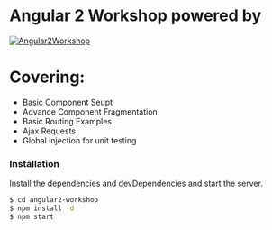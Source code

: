 # Angular 2 Workshop powered by

[![Angular2Workshop](https://pbs.twimg.com/profile_images/727502112993714176/NacHQ3JG.jpg)](http://slides.com/gruizdevilla/angular-2-workshop#/)

# Covering:

  - Basic Component Seupt
  - Advance Component Fragmentation
  - Basic Routing Examples
  - Ajax Requests
  - Global injection for unit testing


### Installation

Install the dependencies and devDependencies and start the server.

```sh
$ cd angular2-workshop
$ npm install -d
$ npm start
```